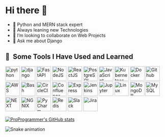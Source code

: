 ### <h1>Hi there 👋</h1>

<!--
**mehar13hamza/mehar13hamza** is a ✨ _special_ ✨ repository because its `README.md` (this file) appears on your GitHub profile.

Here are some ideas to get you started:

-->

- 🔭 Python and MERN stack expert 
- 🌱 Always leaning new Technologies
- 👯 I’m looking to collaborate on Web Projects
- 💬 Ask me about Django

<h2> 🚀 &nbsp;Some Tools I Have Used and Learned</h2>
<p align="left">
<img src="https://cdn.jsdelivr.net/gh/devicons/devicon/icons/python/python-original.svg" alt="python" width="45" height="45"/>
<img src="https://cdn.jsdelivr.net/gh/devicons/devicon/icons/django/django-plain.svg" alt="django" width="45" height="45"/>
<img src="https://cdn.jsdelivr.net/gh/devicons/devicon/icons/flask/flask-original-wordmark.svg" alt="FastAPI" width="45" height="45"/>
<img src="https://cdn.jsdelivr.net/gh/devicons/devicon/icons/nodejs/nodejs-original.svg" alt="NodeJS" width="45" height="45"/>
<img src="ttps://cdn.jsdelivr.net/gh/devicons/devicon/icons/react/react-original.svg" alt="ReactJS" width="45" height="45"/>
<img src="ttps://cdn.jsdelivr.net/gh/devicons/devicon/icons/postgresql/postgresql-original.svg" alt="PostgreSQL" width="45" height="45"/>
<img src="https://cdn.jsdelivr.net/gh/devicons/devicon/icons/javascript/javascript-original.svg" alt="JavaScript" width="45" height="45"/>
<img src="https://cdn.jsdelivr.net/gh/devicons/devicon/icons/kubernetes/kubernetes-plain.svg" alt="Kubernetees" width="45" height="45"/>
<img src="https://cdn.jsdelivr.net/gh/devicons/devicon/icons/docker/docker-original.svg" alt="Docker" width="45" height="45"/>
<img src="https://cdn.jsdelivr.net/gh/devicons/devicon/icons/github/github-original.svg" alt="Github" width="45" height="45"/>
<img src="https://cdn.jsdelivr.net/gh/devicons/devicon/icons/amazonwebservices/amazonwebservices-original-wordmark.svg" alt="AWS" width="45" height="45"/>
<img src="https://cdn.jsdelivr.net/gh/devicons/devicon/icons/bash/bash-original.svg" alt="Bash" width="45" height="45"/>
<img src="https://cdn.jsdelivr.net/gh/devicons/devicon/icons/circleci/circleci-plain.svg" alt="CircleCI" width="45" height="45"/>
<img src="https://cdn.jsdelivr.net/gh/devicons/devicon/icons/confluence/confluence-original.svg" alt="Confluence" width="45" height="45"/>
<img src="https://cdn.jsdelivr.net/gh/devicons/devicon/icons/express/express-original.svg" alt="Express" width="45" height="45"/>
<img src="https://cdn.jsdelivr.net/gh/devicons/devicon/icons/jenkins/jenkins-original.svg" alt="Jenkins" width="45" height="45"/>
<img src="https://cdn.jsdelivr.net/gh/devicons/devicon/icons/jupyter/jupyter-original-wordmark.svg" alt="Jupyter" width="45" height="45"/>
<img src="https://cdn.jsdelivr.net/gh/devicons/devicon/icons/linux/linux-original.svg" alt="Linux" width="45" height="45"/>
<img src="https://cdn.jsdelivr.net/gh/devicons/devicon/icons/mongodb/mongodb-original.svg" alt="MongoDB" width="45" height="45"/>
<img src="https://cdn.jsdelivr.net/gh/devicons/devicon/icons/mysql/mysql-original.svg" alt="MySQL" width="45" height="45"/>
<img src="https://cdn.jsdelivr.net/gh/devicons/devicon/icons/nextjs/nextjs-original-wordmark.svg" alt="NEXT" width="45" height="45"/>
<img src="https://cdn.jsdelivr.net/gh/devicons/devicon/icons/nginx/nginx-original.svg" alt="NGNIX" width="45" height="45"/>
<img src="https://cdn.jsdelivr.net/gh/devicons/devicon/icons/pycharm/pycharm-original.svg" alt="PyCharm" width="45" height="45"/>
<img src="https://cdn.jsdelivr.net/gh/devicons/devicon/icons/redis/redis-original-wordmark.svg" alt="Redis" width="45" height="45"/>
<img src="https://cdn.jsdelivr.net/gh/devicons/devicon/icons/slack/slack-original-wordmark.svg" alt="Slack" width="45" height="45"/>
<img src="https://cdn.jsdelivr.net/gh/devicons/devicon/icons/jira/jira-original-wordmark.svg" alt="Jira" width="45" height="45"/>
</p>

[![ProProgrammer's GitHub stats](https://github-readme-stats.vercel.app/api?username=mehar13hamza&count_private=true)](https://github.com/mehar13hamza/github-readme-stats)

![Snake animation](https://github.com/thepiyushmalhotra/thepiyushmalhotra/blob/output/github-contribution-grid-snake.svg)

